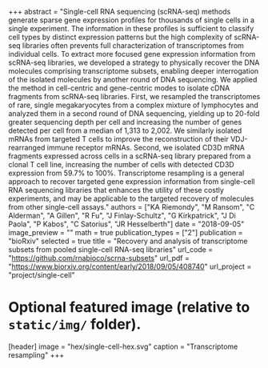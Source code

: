 +++
abstract = "Single-cell RNA sequencing (scRNA-seq) methods generate sparse gene expression profiles for thousands of single cells in a single experiment. The information in these profiles is sufficient to classify cell types by distinct expression patterns but the high complexity of scRNA-seq libraries often prevents full characterization of transcriptomes from individual cells. To extract more focused gene expression information from scRNA-seq libraries, we developed a strategy to physically recover the DNA molecules comprising transcriptome subsets, enabling deeper interrogation of the isolated molecules by another round of DNA sequencing. We applied the method in cell-centric and gene-centric modes to isolate cDNA fragments from scRNA-seq libraries. First, we resampled the transcriptomes of rare, single megakaryocytes from a complex mixture of lymphocytes and analyzed them in a second round of DNA sequencing, yielding up to 20-fold greater sequencing depth per cell and increasing the number of genes detected per cell from a median of 1,313 to 2,002. We similarly isolated mRNAs from targeted T cells to improve the reconstruction of their VDJ-rearranged immune receptor mRNAs. Second, we isolated CD3D mRNA fragments expressed across cells in a scRNA-seq library prepared from a clonal T cell line, increasing the number of cells with detected CD3D expression from 59.7% to 100%. Transcriptome resampling is a general approach to recover targeted gene expression information from single-cell RNA sequencing libraries that enhances the utility of these costly experiments, and may be applicable to the targeted recovery of molecules from other single-cell assays."
authors = ["KA Riemondy", "M Ransom", "C Alderman", "A Gillen", "R Fu", "J Finlay-Schultz", "G Kirkpatrick", "J Di Paola", "P Kabos", "C Satorius", "JR Hesselberth"]
date = "2018-09-05"
image_preview = ""
math = true
publication_types = ["2"]
publication = "bioRxiv"
selected = true
title = "Recovery and analysis of transcriptome subsets from pooled single-cell RNA-seq libraries"
url_code = "https://github.com/rnabioco/scrna-subsets"
url_pdf = "https://www.biorxiv.org/content/early/2018/09/05/408740"
url_project = "project/single-cell"

# Optional featured image (relative to `static/img/` folder).
[header]
image = "hex/single-cell-hex.svg"
caption = "Transcriptome resampling"
+++
    
